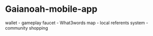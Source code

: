# Gaianoah-mobile-app
wallet - gameplay faucet - What3words map - local referents system - community shopping
